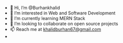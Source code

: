 - 👋 Hi, I’m @Burhankhalid
- 👀 I’m interested in Web and Software Development 
- 🌱 I’m currently learning MERN Stack
- 💞️ I’m looking to collaborate on open source projects
- 📫 Reach me at khalidburhan67@gmail.com
-        

<!---
Burhankhalid/Burhankhalid is a ✨ special ✨ repository because its `README.md` (this file) appears on your GitHub profile.
You can click the Preview link to take a look at your changes.
--->
